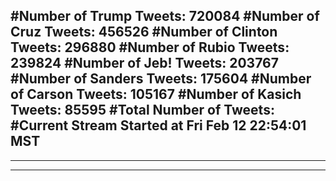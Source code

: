 #Number of Trump Tweets: 720084
#Number of Cruz Tweets: 456526
#Number of Clinton Tweets: 296880
#Number of Rubio Tweets: 239824
#Number of Jeb! Tweets: 203767
#Number of Sanders Tweets: 175604
#Number of Carson Tweets: 105167
#Number of Kasich Tweets: 85595
#Total Number of Tweets:  
#Current Stream Started at Fri Feb 12 22:54:01 MST
---
---
---
